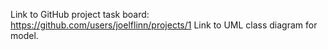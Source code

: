 Link to GitHub project task board:
https://github.com/users/joelflinn/projects/1
Link to UML class diagram for model.
